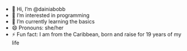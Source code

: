 - 👋 Hi, I’m @dainiabobb
- 👀 I’m interested in programming
- 🌱 I’m currently learning the basics
- 😄 Pronouns: she/her
- ⚡ Fun fact: I am from the Caribbean, born and raise for 19 years of my life 
<!---
dainiabobb/dainiabobb is a ✨ special ✨ repository because its `README.md` (this file) appears on your GitHub profile.
You can click the Preview link to take a look at your changes.
--->
